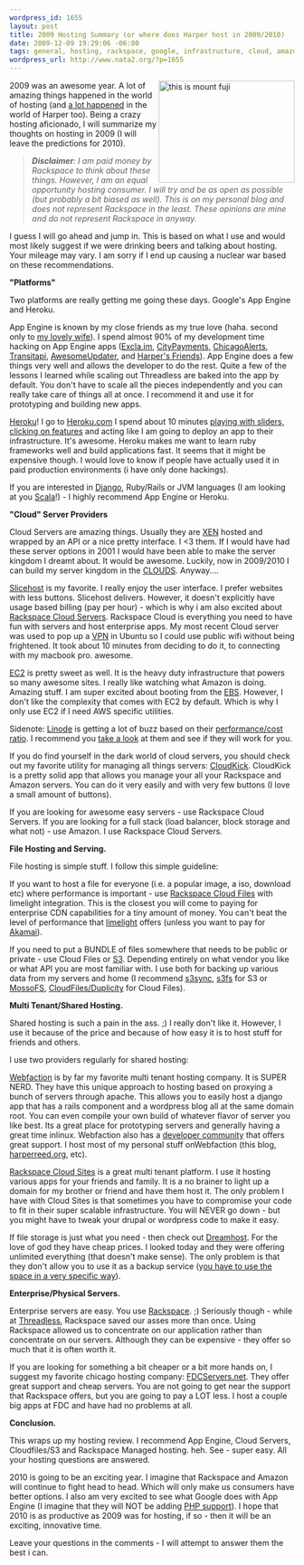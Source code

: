 ```yaml
--- 
wordpress_id: 1655
layout: post
title: 2009 Hosting Summary (or where does Harper host in 2009/2010)
date: 2009-12-09 19:29:06 -06:00
tags: general, hosting, rackspace, google, infrastructure, cloud, amazon, cloud-hosting
wordpress_url: http://www.nata2.org/?p=1655
---
```

<a title="this is mount fuji by nata2, on Flickr" href="http://www.flickr.com/photos/natatwo/2581673203/"><img src="http://farm4.static.flickr.com/3192/2581673203_d18270a494_m.jpg" alt="this is mount fuji" width="240" height="180" align="right" /></a>2009 was an awesome year. A lot of amazing things happened in the world of hosting (and <a href="http://www.nata2.org/2009/10/07/leaving-threadless/">a lot happened</a> in the world of Harper too). Being a crazy hosting aficionado, I will summarize my thoughts on hosting in 2009 (I will leave the predictions for 2010).
<blockquote><strong><em>Disclaimer</em></strong><em>: I am paid money by Rackspace to think about these things. However, I am an equal opportunity hosting consumer. I will try and be as open as possible (but probably a bit biased as well). This is on my personal blog and does not represent Rackspace in the least. These opinions are mine and do not represent Rackspace in anyway.</em></blockquote>
I guess I will go ahead and jump in. This is based on what I use and would most likely suggest if we were drinking beers and talking about hosting. Your mileage may vary. I am sorry if I end up causing a nuclear war based on these recommendations.

<strong>"Platforms"</strong>

Two platforms are really getting me going these days. Google's App Engine and Heroku.

App Engine is known by my close friends as my true love (haha. second only to <a href="http://hiromiusagi.com">my lovely wife</a>). I spend almost 90% of my development time hacking on App Engine apps (<a href="http://Excla.im">Excla.im</a>, <a href="http://CityPayments.org">CityPayments</a>, <a href="http://ChicagoAlerts.org">ChicagoAlerts</a>, <a href="http://chicagowiki.transitapi.com/">Transitapi</a>, <a href="http://AwesomeUpdater.com">AwesomeUpdater</a>, and <a href="http://harpersfriends.com">Harper's Friends</a>). App Engine does a few things very well and allows the developer to do the rest. Quite a few of the lessons I learned while scaling out Threadless are baked into the app by default. You don't have to scale all the pieces independently and you can really take care of things all at once. I recommend it and use it for prototyping and building new apps.

<a href="http://Heroku.com">Heroku</a>! I go to <a href="http://Heroku.com">Heroku.com</a> I spend about 10 minutes <a href="http://heroku.com/pricing">playing with sliders, clicking on features</a> and acting like I am going to deploy an app to their infrastructure. It's awesome. Heroku makes me want to learn ruby frameworks well and build applications fast. It seems that it might be expensive though. I would love to know if people have actually used it in paid production environments (i have only done hackings).

If you are interested in <a href="http://www.djangoproject.com">Django</a>, Ruby/Rails or JVM languages (I am looking at you <a href="http://www.scala-lang.org/node/1831">Scala</a>!) - I highly recommend App Engine or Heroku.

<strong>"Cloud" Server Providers</strong>

Cloud Servers are amazing things. Usually they are <a href="http://xen.org/">XEN</a> hosted and wrapped by an API or a nice pretty interface. I &lt;3 them. If I would have had these server options in 2001 I would have been able to make the server kingdom I dreamt about. It would be awesome. Luckily, now in 2009/2010 I can build my server kingdom in the <a href="http://www.nepholologist.com/">CLOUDS</a>. Anyway....

<a href="http://www.slicehost.com/">Slicehost</a> is my favorite. I really enjoy the user interface. I prefer websites with less buttons. Slicehost delivers. However, it doesn't explicitly have usage based billing (pay per hour) - which is why i am also excited about <a href="http://www.rackspacecloud.com/cloud_hosting_products/servers">Rackspace Cloud Servers</a>. Rackspace Cloud is everything you need to have fun with servers and host enterprise apps. My most recent Cloud server was used to pop up a <a href="http://www.ubuntugeek.com/howto-configure-pptp-vpn-in-ubuntu-intrepid-and-jaunty.html">VPN</a> in Ubuntu so I could use public wifi without being frightened. It took about 10 minutes from deciding to do it, to connecting with my macbook pro. awesome.

<a href="http://aws.amazon.com/ec2/">EC2</a> is pretty sweet as well. It is the heavy duty infrastructure that powers so many awesome sites. I really like watching what Amazon is doing. Amazing stuff. I am super excited about booting from the <a href="http://aws.amazon.com/ebs/">EBS</a>. However, I don't like the complexity that comes with EC2 by default. Which is why I only use EC2 if I need AWS specific utilities.

Sidenote: <a href="http://www.linode.com/?r=1762fce92f905a07a8623481199299b3ab8a90b9">Linode</a> is getting a lot of buzz based on their <a href="http://blog.linode.com/2009/12/04/linode-stomps-competition-in-performance-benchmark/">performance/cost ratio</a>. I recommend you <a href="http://www.linode.com/?r=1762fce92f905a07a8623481199299b3ab8a90b9">take a look</a> at them and see if they will work for you.

If you do find yourself in the dark world of cloud servers, you should check out my favorite utility for managing all things servers: <a href="https://www.cloudkick.com/">CloudKick</a>. CloudKick is a pretty solid app that allows you manage your all your Rackspace and Amazon servers. You can do it very easily and with very few buttons (I love a small amount of buttons).

If you are looking for awesome easy servers - use Rackspace Cloud Servers. If you are looking for a full stack (load balancer, block storage and what not) - use Amazon. I use Rackspace Cloud Servers.

<strong>File Hosting and Serving.</strong>

File hosting is simple stuff. I follow this simple guideline:

If you want to host a file for everyone (i.e. a popular image, a iso, download etc) where performance is important - use <a href="http://www.rackspacecloud.com/cloud_hosting_products/files">Rackspace Cloud Files</a> with limelight integration. This is the closest you will come to paying for enterprise CDN capabilities for a tiny amount of money. You can't beat the level of performance that <a href="http://www.limelightnetworks.com/">limelight</a> offers (unless you want to pay for <a href="http://www.akamai.com">Akamai</a>).

If you need to put a BUNDLE of files somewhere that needs to be public or private - use Cloud Files or <a href="http://aws.amazon.com/s3/">S3</a>. Depending entirely on what vendor you like or what API you are most familiar with. I use both for backing up various data from my servers and home (I recommend <a href="http://www.s3rsync.com/">s3sync</a>, <a href="http://code.google.com/p/s3fs/">s3fs</a> for S3 or <a href="http://westhoffswelt.de/projects/mossofs.html">MossoFS</a>, <a href="http://blog.chmouel.com/2009/09/02/rsync-like-backup-to-rackspace-cloud-file-with-duplicity/">CloudFiles/Duplicity</a> for Cloud Files).

<strong>Multi Tenant/Shared Hosting.</strong>

Shared hosting is such a pain in the ass. ;) I really don't like it. However, I use it because of the price and because of how easy it is to host stuff for friends and others.

I use two providers regularly for shared hosting:

<a href="http://www.webfaction.com/?affiliate=harper">Webfaction</a> is by far my favorite multi tenant hosting company. It is SUPER NERD. They have this unique approach to hosting based on proxying a bunch of servers through apache. This allows you to easily host a django app that has a rails component and a wordpress blog all at the same domain root. You can even compile your own build of whatever flavor of server you like best. Its a great place for prototyping servers and generally having a great time inlinux. Webfaction also has a <a href="http://forum.webfaction.com/">developer community</a> that offers great support. I host most of my personal stuff onWebfaction (this blog, <a href="http://harperreed.org">harperreed.org</a>, etc).

<a href="http://www.rackspacecloud.com/cloud_hosting_products/sites">Rackspace Cloud Sites</a> is a great multi tenant platform. I use it hosting various apps for your friends and family. It is a no brainer to light up a domain for my brother or friend and have them host it. The only problem I have with Cloud Sites is that sometimes you have to compromise your code to fit in their super scalable infrastructure. You will NEVER go down - but you might have to tweak your drupal or wordpress code to make it easy.

If file storage is just what you need - then check out <a href="http://www.dreamhost.com/r.cgi?159982">Dreamhost</a>. For the love of god they have cheap prices. I looked today and they were offering unlimited everything (that doesn't make sense). The only problem is that they don't allow you to use it as a backup service (y<a href="http://www.labnol.org/internet/backup-files-on-dreamhost-web-hosting-servers/4538/">ou have to use the space in a very specific way</a>).

<strong>Enterprise/Physical Servers.</strong>

Enterprise servers are easy. You use <a href="http://www.rackspace.com/">Rackspace</a>. ;) Seriously though - while at <a href="http://threadless.com/">Threadless</a>, Rackspace saved our asses more than once. Using Rackspace allowed us to concentrate on our application rather than concentrate on our servers. Although they can be expensive - they offer so much that it is often worth it.

If you are looking for something a bit cheaper or a bit more hands on, I suggest my favorite chicago hosting company: <a href="http://fdcservers.net/">FDCServers.net</a>. They offer great support and cheap servers. You are not going to get near the support that Rackspace offers, but you are going to pay a LOT less. I host a couple big apps at FDC and have had no problems at all.

<strong>Conclusion.</strong>

This wraps up my hosting review. I recommend App Engine, Cloud Servers, Cloudfiles/S3 and Rackspace Managed hosting. heh. See - super easy. All your hosting questions are answered.

2010 is going to be an exciting year. I imagine that Rackspace and Amazon will continue to fight head to head. Which will only make us consumers have better options. I also am very excited to see what Google does with App Engine (I imagine that they will NOT be adding <a href="http://code.google.com/p/googleappengine/issues/detail?id=13">PHP support</a>). I hope that 2010 is as productive as 2009 was for hosting, if so - then it will be an exciting, innovative time.

Leave your questions in the comments - I will attempt to answer them the best i can.
